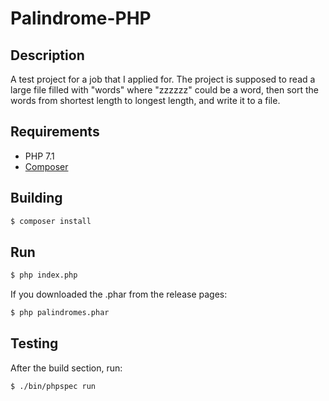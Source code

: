 # Palindrome-PHP

## Description

A test project for a job that I applied for. The project is supposed to read a large file filled with "words" where "zzzzzz" could be a word, then sort the words from shortest length to longest length, and write it to a file.

## Requirements

- PHP 7.1
- [Composer](https://getcomposer.org/)

## Building

```bash
$ composer install
```

## Run

```bash
$ php index.php
```

If you downloaded the .phar from the release pages:

```bash
$ php palindromes.phar
```

## Testing

After the build section, run:

```bash
$ ./bin/phpspec run
```